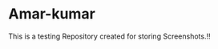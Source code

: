 # Amar-kumar
This is a testing Repository created for storing Screenshots.!!

<!--
Deployment :
https://stackoverflow.com/questions/1221840/remote-origin-already-exists-on-git-push-to-a-new-repository/21309554

-- First Reset Git origin and set new origin path:
git remote set-url origin git@github.com:username/projectname.git

Then follow the below steps:
echo "# Car-Brand-Classifier-And-Deployment" >> README.md
git init
git add README.md
git commit -m "first commit"
git branch -M main
git remote add origin https://github.com/amark720/Car-Brand-Classifier-And-Deployment.git
git push -u origin main
.......
#########

-->
